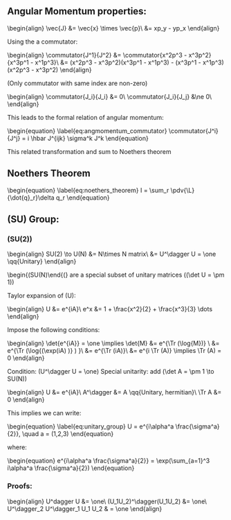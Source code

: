 <!--
@import "/dissertation/assets/custom.md"
 -->

## Angular Momentum properties:

\begin{align}
  \vec{J} &= \vec{x} \times \vec{p}\\
  &= xp_y - yp_x
\end{align}

Using the a commutator:

\begin{align}
  \commutator{J^1}{J^2} &= \commutator{x^2p^3 - x^3p^2}{x^3p^1 - x^1p^3}\\
  &= (x^2p^3 - x^3p^2)(x^3p^1 - x^1p^3) - (x^3p^1 - x^1p^3)(x^2p^3 - x^3p^2)
\end{align}

(Only commutator with same index are non-zero)

\begin{align}
  \commutator{J_i}{J_i} &= 0\\
  \commutator{J_i}{J_j} &\ne 0\\
\end{align}

This leads to the formal relation of angular momentum:

\begin{equation}
  \label{eq:angmomentum_commutator}
  \commutator{J^i}{J^j} = i \hbar J^{ijk} \sigma^k J^k
\end{equation}

This related transformation and sum to Noethers theorem

## Noethers Theorem

\begin{equation}
  \label{eq:noethers_theorem}
  I = \sum_r \pdv{\L}{\dot{q}_r}\delta q_r
\end{equation}


## \(SU\) Group:
### \(SU(2)\)

\begin{align}
  SU(2) \to U(N) &= N\times N matrix\\
   &= U^\dagger U = \one \qq{Unitary}
\end{align}

\begin{(SU(N)\end{(} are a special subset of unitary matrices (\(\det U = \pm 1\))

Taylor expansion of \(U\):

\begin{align}
  U &= e^{iA}\\
  e^x &= 1 + \frac{x^2}{2} + \frac{x^3}{3} \dots
\end{align}

Impose the following conditions:

\begin{align}
  \det{e^{iA}} = \one \implies \det{M} &= e^{\Tr (\log{M})} \\
   &= e^{\Tr (\log{(\exp(iA) )} ) }\\
   &= e^{\Tr (iA)}\\
   &= e^{i \Tr (A)} \implies \Tr (A) = 0
\end{align}

Condition: \(U^\dagger U = \one\)
Special unitarity: add \(\det A = \pm 1 \to SU(N)\)

\begin{align}
  U &= e^{iA}\\
  A^\dagger &= A \qq{Unitary, hermitian}\\
  \Tr A &= 0
\end{align}

This implies we can write:

\begin{equation}
  \label{eq:unitary_group}
  U = e^{i\alpha^a \frac{\sigma^a}{2}}, \quad a = (1,2,3)
\end{equation}

where:

\begin{equation}
  e^{i\alpha^a \frac{\sigma^a}{2}} = \exp(\sum_{a=1}^3 i\alpha^a \frac{\sigma^a}{2})
\end{equation}

### Proofs:

\begin{align}
  U^dagger U &= \one\\
  (U_1U_2)^\dagger(U_1U_2) &= \one\\
  U^\dagger_2 U^\dagger_1 U_1 U_2 & = \one
\end{align}   
